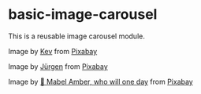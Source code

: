 # basic-image-carousel

This is a reusable image carousel module.

Image by <a href="https://pixabay.com/users/theotherkev-9436196/?utm_source=link-attribution&utm_medium=referral&utm_campaign=image&utm_content=7884476">Kev</a> from <a href="https://pixabay.com//?utm_source=link-attribution&utm_medium=referral&utm_campaign=image&utm_content=7884476">Pixabay</a>

Image by <a href="https://pixabay.com/users/jggrz-7998824/?utm_source=link-attribution&utm_medium=referral&utm_campaign=image&utm_content=7806934">Jürgen</a> from <a href="https://pixabay.com//?utm_source=link-attribution&utm_medium=referral&utm_campaign=image&utm_content=7806934">Pixabay</a>

Image by <a href="https://pixabay.com/users/mabelamber-1377835/?utm_source=link-attribution&utm_medium=referral&utm_campaign=image&utm_content=3604685">👀 Mabel Amber, who will one day</a> from <a href="https://pixabay.com//?utm_source=link-attribution&utm_medium=referral&utm_campaign=image&utm_content=3604685">Pixabay</a>
